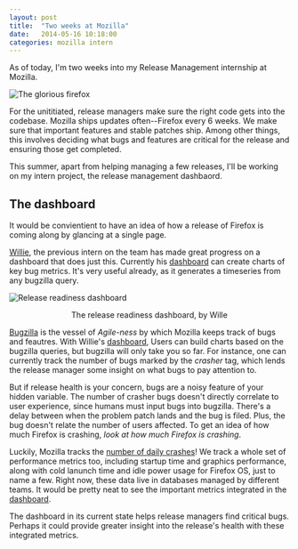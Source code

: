 ```yaml
---
layout: post
title:  "Two weeks at Mozilla"
date:   2014-05-16 10:18:00
categories: mozilla intern
---
```

As of today, I'm two weeks into my Release Management internship at Mozilla. 

![The glorious firefox](http://news.worldwild.org/wp-content/uploads/2008/09/red_panda.jpg)

For the unititiated, release managers make sure the right code gets into the codebase. Mozilla ships updates often--Firefox every 6 weeks. We make sure that important features and stable patches ship. Among other things, this involves deciding what bugs and features are critical for the release and ensuring those get completed.

This summer, apart from helping managing a few releases, I'll be working on my intern project, the release management dashbaord.

## The dashboard

It would be convientient to have an idea of how a release of Firefox is coming along by glancing at a single page. 

[Willie][Willie], the previous intern on the team has made great progress on a dashboard that does just this. Currently his [dashboard][rrdash] can create charts of key bug metrics. It's very useful already, as it generates a timeseries from any bugzilla query.

![Release readiness dashboard]({{site.url}}/assets/images/rrdash.png)
<p style="text-align: center">The release readiness dashboard, by Wille</h>

[Bugzilla](https://bugzilla.mozilla.org/) is the vessel of _Agile-ness_ by which Mozilla keeps track of bugs and feautres. With Willie's [dashboard][rrdash], Users can build charts based on the bugzilla queries, but bugzilla will only take you so far. For instance, one can currently track the number of bugs marked by the _crasher_ tag, which lends the release manager some insight on what bugs to pay attention to. 

But if release health is your concern, bugs are a noisy feature of your hidden variable. The number of crasher bugs doesn't directly correlate to user experience, since humans must input bugs into bugzilla. There's a delay between when the problem patch lands and the bug is filed. Plus, the bug doesn't relate the number of users affected. To get an idea of how much Firefox is crashing, _look at how much Firefox is crashing_.

Luckily, Mozilla tracks the [number of daily crashes](https://crash-stats.mozilla.com/home/products/Firefox)! We track a whole set of performance metrics too, including startup time and graphics performance, along with cold lanunch time and idle power usage for Firefox OS, just to name a few. Right now, these data live in databases managed by different teams. It would be pretty neat to see the important metrics integrated in the [dashboard][rrdash].

The dashboard in its current state helps release managers find critical bugs. Perhaps it could provide greater insight into the release's health with these integrated metrics.

[Willie]: http://blog.williecheong.com/
[rrdash]: https://release-dash.paas.allizom.org/